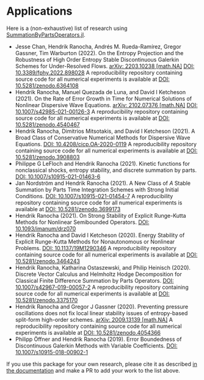 # Applications

Here is a (non-exhaustive) list of research using
[SummationByPartsOperators.jl](https://github.com/ranocha/SummationByPartsOperators.jl).

- Jesse Chan, Hendrik Ranocha, Andrés M. Rueda-Ramírez, Gregor Gassner,
  Tim Warburton (2022).
  On the Entropy Projection and the Robustness of High Order Entropy Stable 
  Discontinuous Galerkin Schemes for Under-Resolved Flows.
  [arXiv: 2203.10238 [math.NA]](http://arxiv.org/abs/2203.10238)
  [DOI: 10.3389/fphy.2022.898028](https://doi.org/10.3389/fphy.2022.898028)
  A reproducibility repository containing source code for all numerical
  experiments is available at
  [DOI: 10.5281/zenodo.6364108](https://doi.org/10.5281/zenodo.6364108)
- Hendrik Ranocha, Manuel Quezada de Luna, and David I Ketcheson (2021).
  On the Rate of Error Growth in Time for Numerical Solutions of
  Nonlinear Dispersive Wave Equations.
  [arXiv: 2102.07376 [math.NA]](https://arxiv.org/abs/2102.07376)
  [DOI: 10.1007/s42985-021-00126-3](https://doi.org/10.1007/s42985-021-00126-3)
  A reproducibility repository containing source code for all numerical
  experiments is available at
  [DOI: 10.5281/zenodo.4540467](https://doi.org/10.5281/zenodo.4540467)
- Hendrik Ranocha, Dimitrios Mitsotakis, and David I Ketcheson (2021).
  A Broad Class of Conservative Numerical Methods for Dispersive
  Wave Equations.
  [DOI: 10.4208/cicp.OA-2020-0119](https://doi.org/10.4208/cicp.OA-2020-0119)
  A reproducibility repository containing source code for all numerical
  experiments is available at
  [DOI: 10.5281/zenodo.3908803](https://doi.org/10.5281/zenodo.3908803)
- Philippe G LeFloch and Hendrik Ranocha (2021).
  Kinetic functions for nonclassical shocks, entropy stability, and
  discrete summation by parts.
  [DOI: 10.1007/s10915-021-01463-6](https://doi.org/10.1007/s10915-021-01463-6)
- Jan Nordström and Hendrik Ranocha (2021).
  A New Class of *A* Stable Summation by Parts Time Integration Schemes
  with Strong Initial Conditions.
  [DOI: 10.1007/s10915-021-01454-7](https://doi.org/10.1007/s10915-021-01454-7)
  A reproducibility repository containing source code for all numerical
  experiments is available at
  [DOI: 10.5281/zenodo.3699173](https://doi.org/10.5281/zenodo.3699173)
- Hendrik Ranocha (2021).
  On Strong Stability of Explicit Runge-Kutta Methods for
  Nonlinear Semibounded Operators.
  [DOI: 10.1093/imanum/drz070](https://doi.org/10.1093/imanum/drz070)
- Hendrik Ranocha and David I Ketcheson (2020).
  Energy Stability of Explicit Runge-Kutta Methods for Nonautonomous
  or Nonlinear Problems.
  [DOI: 10.1137/19M1290346](https://doi.org/10.1137/19M1290346)
  A reproducibility repository containing source code for all numerical
  experiments is available at
  [DOI: 10.5281/zenodo.3464243](https://doi.org/10.5281/zenodo.3464243)
- Hendrik Ranocha, Katharina Ostaszewski, and Philip Heinisch (2020).
  Discrete Vector Calculus and Helmholtz Hodge Decomposition
  for Classical Finite Difference Summation by Parts Operators.
  [DOI: 10.1007/s42967-019-00057-2](https://doi.org/10.1007/s42967-019-00057-2)
  A reproducibility repository containing source code for all numerical
  experiments is available at
  [DOI: 10.5281/zenodo.3375170](https://doi.org/10.5281/zenodo.3375170)
- Hendrik Ranocha and Gregor J Gassner (2020).
  Preventing pressure oscillations does not fix local linear stability
  issues of entropy-based split-form high-order schemes.
  [arXiv: 2009.13139 [math.NA]](https://arxiv.org/abs/2009.13139)
  A reproducibility repository containing source code for all numerical
  experiments is available at
  [DOI: 10.5281/zenodo.4054366](https://doi.org/10.5281/zenodo.4054366)
- Philipp Öffner and Hendrik Ranocha (2019).
  Error Boundedness of Discontinuous Galerkin Methods with Variable
  Coefficients.
  [DOI: 10.1007/s10915-018-00902-1](https://doi.org/10.1007/s10915-018-00902-1)

If you use this package for your own research, please cite it as described
[in the documentation](https://ranocha.de/SummationByPartsOperators.jl/stable/#Referencing)
and make a PR to add your work to the list above.
